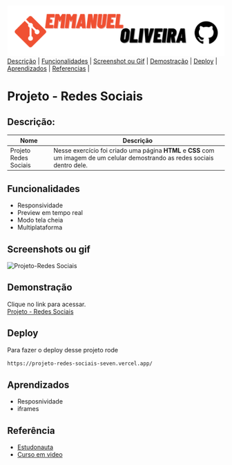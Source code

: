 ![banner-github](https://github.com/emmanuelmarcosdeoliveira/media-query/blob/main/imagens/manu-github.png)
[Descrição](#descrição) |
[Funcionalidades](#funcionalidades) |
[Screenshot ou Gif](#screenshots-ou-gif) |
[Demostração](#demonstração) |
[Deploy](#deploy) |
[Aprendizados](#aprendizados) |
[Referencias](#referência) |

# Projeto - Redes Sociais

## Descrição:

| Nome            | Descrição                                                                                                                                                                          |
| --------------- | ---------------------------------------------------------------------------------------------------------------------------------------------------------------------------------- |
| Projeto Redes Sociais | Nesse exercício foi criado uma página **HTML** e **CSS** com um imagem de um celular demostrando as redes sociais dentro dele.  |

## Funcionalidades

- Responsividade
- Preview em tempo real
- Modo tela cheia
- Multiplataforma

## Screenshots ou gif

![Projeto-Redes Sociais](https://github.com/emmanuelmarcosdeoliveira/projeto-redes-sociais/blob/main/projeto%20redes%20sociais.gif)

## Demonstração

Clique no link para acessar. <br>
[Projeto - Redes Sociais ](https://projeto-redes-sociais-seven.vercel.app/)

## Deploy

Para fazer o deploy desse projeto rode

```bash
https://projeto-redes-sociais-seven.vercel.app/
```

## Aprendizados

- Resposnividade 
- iframes

## Referência

- [Estudonauta](https://www.estudonauta.com/)
- [Curso em video](https://cursoemvideo.com)
